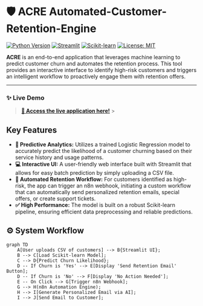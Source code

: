 # 🛡️ ACRE Automated-Customer-Retention-Engine

[![Python Version](https://img.shields.io/badge/Python-3.9+-blue.svg)](https://www.python.org/downloads/)
[![Streamlit](https://img.shields.io/badge/Streamlit-1.30.0-ff69b4.svg)](https://streamlit.io)
[![Scikit-learn](https://img.shields.io/badge/Scikit--learn-1.6.1-orange.svg)](https://scikit-learn.org/)
[![License: MIT](https://img.shields.io/badge/License-MIT-yellow.svg)](https://opensource.org/licenses/MIT)

**ACRE** is an end-to-end application that leverages machine learning to predict customer churn and automates the retention process. This tool provides an interactive interface to identify high-risk customers and triggers an intelligent workflow to proactively engage them with retention offers.

---

### ✨ Live Demo

> **[🚀 Access the live application here!](https://automated-customer-retention-engine-dtampjuzmwhjek9elakblf.streamlit.app/)** > 

## Key Features

- **🔮 Predictive Analytics:** Utilizes a trained Logistic Regression model to accurately predict the likelihood of a customer churning based on their service history and usage patterns.
- **💻 Interactive UI:** A user-friendly web interface built with Streamlit that allows for easy batch prediction by simply uploading a CSV file.
- **🤖 Automated Retention Workflow:** For customers identified as high-risk, the app can trigger an n8n webhook, initiating a custom workflow that can automatically send personalized retention emails, special offers, or create support tickets.
- **✅ High Performance:** The model is built on a robust Scikit-learn pipeline, ensuring efficient data preprocessing and reliable predictions.

## ⚙️ System Workflow

```mermaid
graph TD
    A[User uploads CSV of customers] --> B{Streamlit UI};
    B --> C[Load Scikit-learn Model];
    C --> D{Predict Churn Likelihood};
    D -- If Churn is 'Yes' --> E[Display 'Send Retention Email' Button];
    D -- If Churn is 'No' --> F[Display 'No Action Needed'];
    E -- On Click --> G[Trigger n8n Webhook];
    G --> H(n8n Automation Engine);
    H --> I[Generate Personalized Email via AI];
    I --> J[Send Email to Customer];
